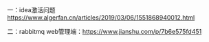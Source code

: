 一：idea激活问题 https://www.algerfan.cn/articles/2019/03/06/1551868940012.html

二：rabbitmq web管理端：https://www.jianshu.com/p/7b6e575fd451




